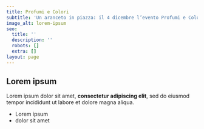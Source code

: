 ```yaml
---
title: Profumi e Colori
subtitle: 'Un aranceto in piazza: il 4 dicembre l’evento Profumi e Colori'
image_alt: lorem-ipsum
seo:
  title: ''
  description: ''
  robots: []
  extra: []
layout: page
---
```

## Lorem ipsum

Lorem ipsum dolor sit amet, **consectetur adipiscing elit**, sed do eiusmod tempor incididunt ut labore et dolore magna aliqua.

- Lorem ipsum
- dolor sit amet
